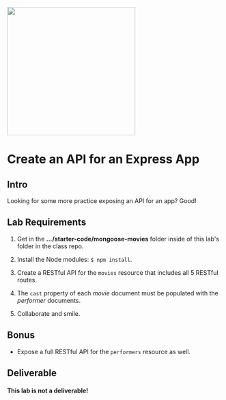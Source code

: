 <img src="https://i.imgur.com/IDAt2qE.png" height="300">

# Create an API for an Express App

## Intro

Looking for some more practice exposing an API for an app?  Good!

## Lab Requirements

1. Get in the **.../starter-code/mongoose-movies** folder inside of this lab's folder in the class repo.

2. Install the Node modules: `$ npm install`.

3. Create a RESTful API for the `movies` resource that includes all 5 RESTful routes.

4. The `cast` property of each _movie_ document must be populated with the _performer_ documents.

5. Collaborate and smile.

## Bonus

- Expose a full RESTful API for the  `performers` resource as well.

## Deliverable

#### This lab is not a deliverable!


